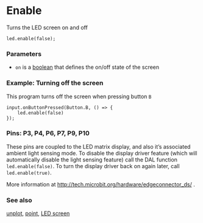 # Enable

Turns the LED screen on and off

```sig
led.enable(false);
```

### Parameters

* ``on`` is a [boolean](/types/boolean) that defines the on/off state of the screen

### Example: Turning off the screen

This program turns off the screen when pressing button ``B``

```blocks
input.onButtonPressed(Button.B, () => {
    led.enable(false)
});
```

### Pins: P3, P4, P6, P7, P9, P10

These pins are coupled to the LED matrix display, and also it’s associated ambient light sensing mode.
To disable the display driver feature (which will automatically disable the light sensing feature) call the DAL function ``led.enable(false)``. 
To turn the display driver back on again later, call ``led.enable(true)``.

More information at http://tech.microbit.org/hardware/edgeconnector_ds/ .

### See also

[unplot](/reference/led/unplot), [point](/reference/led/point), [LED screen](/device/screen)
